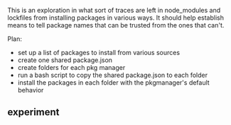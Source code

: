 This is an exploration in what sort of traces are left in node_modules and lockfiles from installing packages in various ways. It should help establish means to tell package names that can be trusted from the ones that can't.

Plan:
- set up a list of packages to install from various sources
- create one shared package.json
- create folders for each pkg manager 
- run a bash script to copy the shared package.json to each folder
- install the packages in each folder with the pkgmanager's default behavior


## experiment
